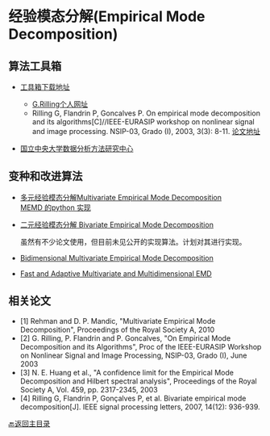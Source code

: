 # 经验模态分解(Empirical Mode Decomposition)

## 算法工具箱

* [工具箱下载地址](https://atoms.scilab.org/toolboxes/emd_toolbox/1.3)
  * [G.Rilling个人网址](http://perso.ens-lyon.fr/patrick.flandrin/emd.html)   
  * Rilling G, Flandrin P, Goncalves P. On empirical mode decomposition and its algorithms[C]//IEEE-EURASIP workshop on nonlinear signal and image processing. NSIP-03, Grado (I), 2003, 3(3): 8-11.
  [论文地址](http://perso.ens-lyon.fr/patrick.flandrin/NSIP03.pdf) 
  
* [国立中央大学数据分析方法研究中心](https://in.ncu.edu.tw/~ncu34951/)

## 变种和改进算法
* [多元经验模态分解Multivariate Empirical Mode Decomposition](http://www.commsp.ee.ic.ac.uk/~mandic/research/emd.htm)  
 [MEMD 的python 实现](https://github.com/mariogrune/MEMD-Python-)
* [二元经验模态分解 Bivariate Empirical Mode Decomposition](https://ieeexplore.ieee.org/abstract/document/4358014)
  
  虽然有不少论文使用，但目前未见公开的实现算法。计划对其进行实现。  
* [Bidimensional Multivariate Empirical Mode Decomposition](https://github.com/z-bingo/Bidimensional-Multivariate-Empirical-Mode-Decomposition)   
* [Fast and Adaptive Multivariate and Multidimensional EMD](https://ww2.mathworks.cn/matlabcentral/fileexchange/71270-fast-and-adaptive-multivariate-and-multidimensional-emd)  


## 相关论文
- [1] Rehman and D. P. Mandic, "Multivariate Empirical Mode Decomposition", Proceedings of the Royal Society A, 2010
- [2] G. Rilling, P. Flandrin and P. Goncalves, "On Empirical Mode Decomposition and its Algorithms", Proc of the IEEE-EURASIP Workshop on Nonlinear Signal and Image Processing, NSIP-03, Grado (I), June 2003
- [3] N. E. Huang et al., "A confidence limit for the Empirical Mode Decomposition and Hilbert spectral analysis", Proceedings of the Royal Society A, Vol. 459, pp. 2317-2345, 2003
- [4] Rilling G, Flandrin P, Gonçalves P, et al. Bivariate empirical mode decomposition[J]. IEEE signal processing letters, 2007, 14(12): 936-939.  

[:back:返回主目录](../README.md)
